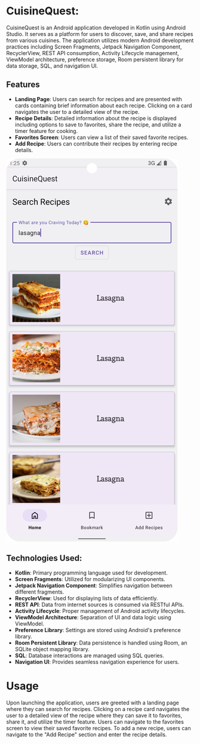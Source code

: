 # CuisineQuest:

CuisineQuest is an Android application developed in Kotlin using Android Studio. It serves as a platform for users to discover, save, and share recipes from various cuisines. The application utilizes modern Android development practices including Screen Fragments, Jetpack Navigation Component, RecyclerView, REST API consumption, Activity Lifecycle management, ViewModel architecture, preference storage, Room persistent library for data storage, SQL, and navigation UI.

## Features

- **Landing Page**: Users can search for recipes and are presented with cards containing brief information about each recipe. Clicking on a card navigates the user to a detailed view of the recipe.
- **Recipe Details**: Detailed information about the recipe is displayed including options to save to favorites, share the recipe, and utilize a timer feature for cooking.
- **Favorites Screen**: Users can view a list of their saved favorite recipes.
- **Add Recipe**: Users can contribute their recipes by entering recipe details.

![Alt text](searchPage.jpeg)

## Technologies Used:

- **Kotlin**: Primary programming language used for development.
- **Screen Fragments**: Utilized for modularizing UI components.
- **Jetpack Navigation Component**: Simplifies navigation between different fragments.
- **RecyclerView**: Used for displaying lists of data efficiently.
- **REST API**: Data from internet sources is consumed via RESTful APIs.
- **Activity Lifecycle**: Proper management of Android activity lifecycles.
- **ViewModel Architecture**: Separation of UI and data logic using ViewModel.
- **Preference Library**: Settings are stored using Android's preference library.
- **Room Persistent Library**: Data persistence is handled using Room, an SQLite object mapping library.
- **SQL**: Database interactions are managed using SQL queries.
- **Navigation UI**: Provides seamless navigation experience for users.


# Usage
Upon launching the application, users are greeted with a landing page where they can search for recipes.
Clicking on a recipe card navigates the user to a detailed view of the recipe where they can save it to favorites, share it, and utilize the timer feature.
Users can navigate to the favorites screen to view their saved favorite recipes.
To add a new recipe, users can navigate to the "Add Recipe" section and enter the recipe details.

